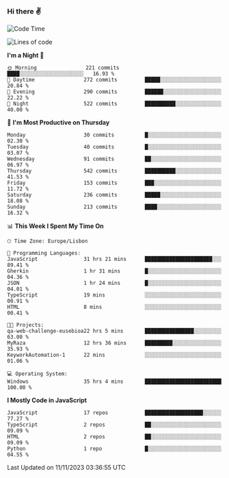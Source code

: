 ### Hi there :v:

<!--
**eusebioaddsilva/eusebioaddsilva** is a ✨ _special_ ✨ repository because its `README.md` (this file) appears on your GitHub profile.

<!--START_SECTION:waka-->
![Code Time](http://img.shields.io/badge/Code%20Time-88%20hrs%2020%20mins-blue)

![Lines of code](https://img.shields.io/badge/From%20Hello%20World%20I%27ve%20Written-3.5%20million%20lines%20of%20code-blue)

**I'm a Night 🦉** 

```text
🌞 Morning                221 commits         ████░░░░░░░░░░░░░░░░░░░░░   16.93 % 
🌆 Daytime                272 commits         █████░░░░░░░░░░░░░░░░░░░░   20.84 % 
🌃 Evening                290 commits         ██████░░░░░░░░░░░░░░░░░░░   22.22 % 
🌙 Night                  522 commits         ██████████░░░░░░░░░░░░░░░   40.00 % 
```
📅 **I'm Most Productive on Thursday** 

```text
Monday                   30 commits          █░░░░░░░░░░░░░░░░░░░░░░░░   02.30 % 
Tuesday                  40 commits          █░░░░░░░░░░░░░░░░░░░░░░░░   03.07 % 
Wednesday                91 commits          ██░░░░░░░░░░░░░░░░░░░░░░░   06.97 % 
Thursday                 542 commits         ██████████░░░░░░░░░░░░░░░   41.53 % 
Friday                   153 commits         ███░░░░░░░░░░░░░░░░░░░░░░   11.72 % 
Saturday                 236 commits         █████░░░░░░░░░░░░░░░░░░░░   18.08 % 
Sunday                   213 commits         ████░░░░░░░░░░░░░░░░░░░░░   16.32 % 
```


📊 **This Week I Spent My Time On** 

```text
🕑︎ Time Zone: Europe/Lisbon

💬 Programming Languages: 
JavaScript               31 hrs 21 mins      ██████████████████████░░░   89.41 % 
Gherkin                  1 hr 31 mins        █░░░░░░░░░░░░░░░░░░░░░░░░   04.36 % 
JSON                     1 hr 24 mins        █░░░░░░░░░░░░░░░░░░░░░░░░   04.01 % 
TypeScript               19 mins             ░░░░░░░░░░░░░░░░░░░░░░░░░   00.91 % 
HTML                     8 mins              ░░░░░░░░░░░░░░░░░░░░░░░░░   00.41 % 

🐱‍💻 Projects: 
qa-web-challenge-eusebioa22 hrs 5 mins       ████████████████░░░░░░░░░   63.00 % 
MyRaza                   12 hrs 36 mins      █████████░░░░░░░░░░░░░░░░   35.93 % 
KeyworkAutomation-1      22 mins             ░░░░░░░░░░░░░░░░░░░░░░░░░   01.06 % 

💻 Operating System: 
Windows                  35 hrs 4 mins       █████████████████████████   100.00 % 
```

**I Mostly Code in JavaScript** 

```text
JavaScript               17 repos            ███████████████████░░░░░░   77.27 % 
TypeScript               2 repos             ██░░░░░░░░░░░░░░░░░░░░░░░   09.09 % 
HTML                     2 repos             ██░░░░░░░░░░░░░░░░░░░░░░░   09.09 % 
Python                   1 repo              █░░░░░░░░░░░░░░░░░░░░░░░░   04.55 % 
```




 Last Updated on 11/11/2023 03:36:55 UTC
<!--END_SECTION:waka-->
